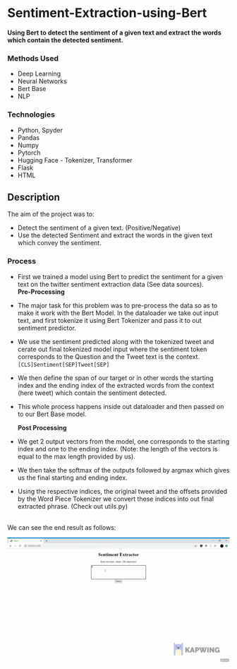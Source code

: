 # Sentiment-Extraction-using-Bert
<b>Using Bert to detect the sentiment of a given text and extract the words which contain the detected sentiment.</b><br>

### Methods Used
* Deep Learning
* Neural Networks
* Bert Base
* NLP

### Technologies
* Python, Spyder
* Pandas
* Numpy
* Pytorch
* Hugging Face - Tokenizer, Transformer
* Flask
* HTML

## Description
The aim of the project was to:
* Detect the sentiment of a given text. (Positive/Negative)
* Use the detected Sentiment and extract the words in the given text which convey the sentiment.

### <b> Process </b>
* First we trained a model using Bert to predict the sentiment for a given text on the twitter sentiment extraction data (See data sources). <br>
<b> Pre-Processing </b>
* The major task for this problem was to pre-process the data so as to make it work with the Bert Model. In the dataloader we take out input text, and first tokenize it using Bert Tokenizer and pass it to out sentiment predictor.
* We use the sentiment predicted along with the tokenized tweet and cerate out final tokenized model input where the sentiment token corresponds to the Question and the Tweet text is the context.
    `[CLS]Sentiment[SEP]Tweet[SEP]`
    
* We then define the span of our target or in other words the starting index and the ending index of the extracted words from the context (here tweet) which contain the sentiment detected.
* This whole process happens inside out dataloader and then passed on to our Bert Base model.

  <b> Post Processing </b>
* We get 2 output vectors from the model, one corresponds to the starting index and one to the ending index. (Note: the length of the vectors is equal to the max length provided by us).
* We then take the softmax of the outputs followed by argmax which gives us the final starting and ending index.
* Using the respective indices, the original tweet and the offsets provided by the Word Piece Tokenizer we convert these indices into out final extracted phrase. (Check out utils.py) <br>
<br>
We can see the end result as follows: <br>

![Final Result](https://github.com/Arpan-Mishra/Sentiment-Extraction-using-Bert/blob/master/result.gif)
